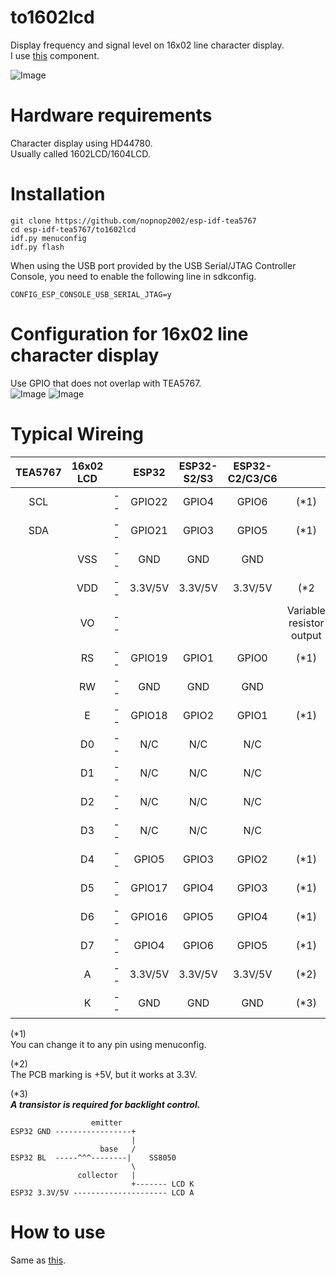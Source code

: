 # to1602lcd
Display frequency and signal level on 16x02 line character display.   
I use [this](https://github.com/UncleRus/esp-idf-lib/tree/master/components/hd44780) component.

![Image](https://github.com/user-attachments/assets/fa2a27e0-bcf0-425c-b633-53eeb1902ceb)

# Hardware requirements
Character display using HD44780.   
Usually called 1602LCD/1604LCD.   

# Installation
```
git clone https://github.com/nopnop2002/esp-idf-tea5767
cd esp-idf-tea5767/to1602lcd
idf.py menuconfig
idf.py flash
```

When using the USB port provided by the USB Serial/JTAG Controller Console, you need to enable the following line in sdkconfig.   
```
CONFIG_ESP_CONSOLE_USB_SERIAL_JTAG=y
```


# Configuration for 16x02 line character display
Use GPIO that does not overlap with TEA5767.   
![Image](https://github.com/user-attachments/assets/ee025a5a-3be4-41d3-a7b3-b980f9003a20)
![Image](https://github.com/user-attachments/assets/b4fbb81a-4325-4bc9-b97f-c89d6cb0920b)

# Typical Wireing
|TEA5767|16x02 LCD||ESP32|ESP32-S2/S3|ESP32-C2/C3/C6||
|:-:|:-:|:-:|:-:|:-:|:-:|:-:|
|SCL||--|GPIO22|GPIO4|GPIO6|(*1)|
|SDA||--|GPIO21|GPIO3|GPIO5|(*1)|
||VSS|--|GND|GND|GND||
||VDD|--|3.3V/5V|3.3V/5V|3.3V/5V|(*2|
||VO|--||||Variable resistor output|
||RS|--|GPIO19|GPIO1|GPIO0|(*1)|
||RW|--|GND|GND|GND||
||E|--|GPIO18|GPIO2|GPIO1|(*1)|
||D0|--|N/C|N/C|N/C||
||D1|--|N/C|N/C|N/C||
||D2|--|N/C|N/C|N/C||
||D3|--|N/C|N/C|N/C||
||D4|--|GPIO5|GPIO3|GPIO2|(*1)|
||D5|--|GPIO17|GPIO4|GPIO3|(*1)|
||D6|--|GPIO16|GPIO5|GPIO4|(*1)|
||D7|--|GPIO4|GPIO6|GPIO5|(*1)|
||A|--|3.3V/5V|3.3V/5V|3.3V/5V|(*2)|
||K|--|GND|GND|GND|(*3)|

(*1)   
You can change it to any pin using menuconfig.   

(*2)   
The PCB marking is +5V, but it works at 3.3V.   

(*3)   
___A transistor is required for backlight control.___   
```
                  emitter
ESP32 GND -----------------+
                           |
                    base   /
ESP32 BL  -----^^^--------|    SS8050
                           \
               collector   |
                           +------- LCD K
ESP32 3.3V/5V --------------------- LCD A

```



# How to use   
Same as [this](https://github.com/nopnop2002/esp-idf-tea5767/tree/main/withKeys).   
